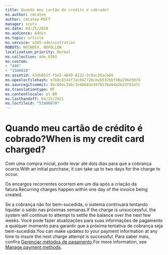 ```yaml
---
title: Quando meu cartão de crédito é cobrado?
ms.author: cmcatee
author: cmcatee-MSFT
manager: scotv
ms.date: 04/21/2020
ms.audience: Admin
ms.topic: article
ms.service: o365-administration
ROBOTS: NOINDEX, NOFOLLOW
localization_priority: Normal
ms.collection: Adm_O365
ms.custom:
- "446"
- "1500018"
ms.assetid: 43db851f-f5e5-4849-8222-2c8ac26acb60
ms.openlocfilehash: e7b8c8144f7ac042726ceeb537bbf98a296e507d
ms.sourcegitcommit: 8bc60ec34bc1e40685e3976576e04a2623f63a7c
ms.translationtype: MT
ms.contentlocale: pt-BR
ms.lasthandoff: 04/15/2021
ms.locfileid: "51806070"
---
```

# <a name="when-is-my-credit-card-charged"></a><span data-ttu-id="6ac40-102">Quando meu cartão de crédito é cobrado?</span><span class="sxs-lookup"><span data-stu-id="6ac40-102">When is my credit card charged?</span></span>

<span data-ttu-id="6ac40-103">Com uma compra inicial, pode levar até dois dias para que a cobrança ocorra.</span><span class="sxs-lookup"><span data-stu-id="6ac40-103">With an initial purchase, it can take up to two days for the charge to occur.</span></span>
  
<span data-ttu-id="6ac40-104">Os encargos recorrentes ocorrem em um dia após a criação da fatura.</span><span class="sxs-lookup"><span data-stu-id="6ac40-104">Recurring charges happen within one day of the invoice being created.</span></span>
  
<span data-ttu-id="6ac40-105">Se a cobrança não for bem-sucedida, o sistema continuará tentando liquidar o saldo nas próximas semanas.</span><span class="sxs-lookup"><span data-stu-id="6ac40-105">If the charge is unsuccessful, the system will continue to attempt to settle the balance over the next few weeks.</span></span> <span data-ttu-id="6ac40-106">Você pode fazer atualizações para suas informações de pagamento a qualquer momento para garantir que a próxima tentativa de cobrança seja bem-sucedida.</span><span class="sxs-lookup"><span data-stu-id="6ac40-106">You can make updates to your payment information at any time to insure the next charge attempt is successful.</span></span> <span data-ttu-id="6ac40-107">Para saber mais, confira [Gerenciar métodos de pagamento](https://docs.microsoft.com/microsoft-365/commerce/billing-and-payments/manage-payment-methods).</span><span class="sxs-lookup"><span data-stu-id="6ac40-107">For more information, see [Manage payment methods](https://docs.microsoft.com/microsoft-365/commerce/billing-and-payments/manage-payment-methods).</span></span>